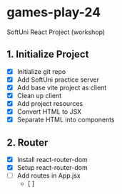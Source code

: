 # games-play-24
SoftUni React Project (workshop)

## 1. Initialize Project
 - [x] Initialize git repo
 - [x] Add SoftUni practice server
 - [x] Add base vite project as client
 - [x] Clean up client
 - [x] Add project resources
 - [x] Convert HTML to JSX
 - [x] Separate HTML into components
## 2. Router
 - [x] Install react-router-dom
 - [x] Setup react-router-dom
 - [ ] Add routes in App.jsx
   - [ ] 

